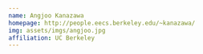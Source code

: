 ```yaml
---
name: Angjoo Kanazawa
homepage: http://people.eecs.berkeley.edu/~kanazawa/
img: assets/imgs/angjoo.jpg
affiliation: UC Berkeley
---
```

